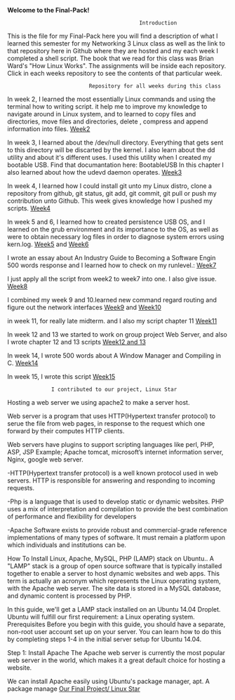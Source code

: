******Welcome to the Final-Pack!******

                                              Introduction

This is the file for my Final-Pack here you will find a description of what I learned this semester for my Networking 3 Linux class as well as the link to that repository here in Github where they are hosted and my each week I completed a shell script. The book that we read for this class was Brian Ward's "How Linux Works". The assignments will be inside each repository. Click in each weeks repository to see the contents of that particular week.


                              Repository for all weeks during this class



In week 2, I learned the most essentially Linux commands and using the terminal how to writing script. it help me to improve my knowledge to navigate around in Linux system, and to learned to copy files and directories, move files and directories, delete , compress and append information into files. [Week2](https://github.com/A2795/Week2) 

 
In week 3, I learned about the /dev/null directory. Everything that gets sent to this directory will be discarted by the kernel. I also learn about the dd utility and about it's different uses. I used this utility when I created my bootable USB. Find that documantation here: BootableUSB In this chapter I also learned about how the udevd daemon operates. [Week3](https://github.com/A2795/My-Script2.sh)

In week 4, I learned how I could install git unto my Linux distro, clone a repository from github, git status, git add, git commit, git pull or push my contribution unto Github. This week gives knowledge how I pushed my scripts. [Week4](https://github.com/A2795/Chapter-4)

In week 5 and 6, I learned how to created persistence USB OS, and I learned on the grub environment and its importance to the OS, as well as were to obtain necessary log files in order to diagnose system errors using kern.log. [Week5](https://github.com/A2795/Week5) and [Week6](https://github.com/A2795/Week6)


I wrote an essay about An Industry Guide to Becoming a Software Engin 500 words response and I learned how to check on my runlevel.: [Week7](https://github.com/A2795/Week7)

I just apply all the script from week2 to week7 into one. I also give issue. [Week8](https://github.com/A2795/Week8-midterm)

I combined my week 9 and 10.learned new command regard routing and figure out the network interfaces [Week9](https://github.com/A2795/Week9) and [Week10](https://github.com/A2795/Week10)


in week 11, for  really late midterm. and I also my script chapter 11 [Week11](https://github.com/A2795/Week12)


In week 12 and 13 we started to work on group project Web Server, and also I wrote chapter 12 and 13 scripts [Week12 and 13](https://github.com/A2795/Week13)


In week 14, I wrote 500 words about A Window Manager and Compiling in C. [Week14](https://github.com/A2795/Week14rev)


In week 15, I wrote this script [Week15](https://github.com/A2795/week15)



                  I contributed to our project, Linux Star 


Hosting a web server we using apache2 to make a server host. 

Web server is a program that uses HTTP(Hypertext transfer protocol) to serue the file from web pages, in response to the request which one forward by their computes HTTP clients.

Web servers have plugins to support scripting languages like perl, PHP, ASP, JSP
Example; Apache tomcat, microsoft’s internet information server, Nginx, google web server.

-HTTP(Hypertext transfer protocol) is a well known protocol used in web servers. HTTP is responsible for answering and responding to incoming requests.

-Php is a language that is used to develop static or dynamic websites.  PHP uses a mix of interpretation and compilation to provide the best combination of performance and flexibility for developers

-Apache Software exists to provide robust and commercial-grade reference implementations of many types of software. It must remain a platform upon which individuals and institutions can be.

How To Install Linux, Apache, MySQL, PHP (LAMP) stack on Ubuntu..
A "LAMP" stack is a group of open source software that is typically installed together to enable a server to host dynamic websites and web apps. This term is actually an acronym which represents the Linux operating system, with the Apache web server. The site data is stored in a MySQL database, and dynamic content is processed by PHP.

In this guide, we'll get a LAMP stack installed on an Ubuntu 14.04 Droplet. Ubuntu will fulfill our first requirement: a Linux operating system.
Prerequisites
Before you begin with this guide, you should have a separate, non-root user account set up on your server. You can learn how to do this by completing steps 1-4 in the initial server setup for Ubuntu 14.04.

Step 1: Install Apache
The Apache web server is currently the most popular web server in the world, which makes it a great default choice for hosting a website.

We can install Apache easily using Ubuntu's package manager, apt. A package manage [Our Final Project/ Linux Star](https://github.com/kml74123/Web-Server-Team)
